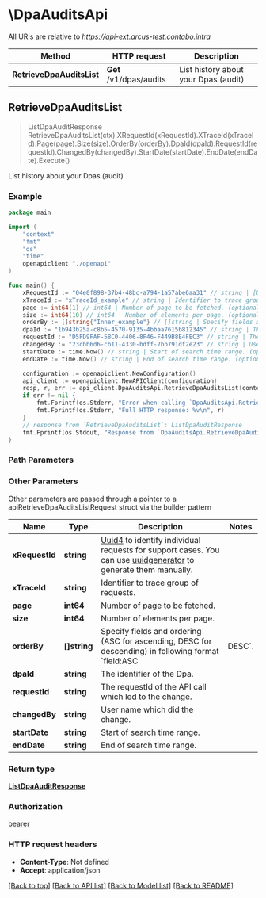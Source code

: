# \DpaAuditsApi

All URIs are relative to *https://api-ext.arcus-test.contabo.intra*

Method | HTTP request | Description
------------- | ------------- | -------------
[**RetrieveDpaAuditsList**](DpaAuditsApi.md#RetrieveDpaAuditsList) | **Get** /v1/dpas/audits | List history about your Dpas (audit)



## RetrieveDpaAuditsList

> ListDpaAuditResponse RetrieveDpaAuditsList(ctx).XRequestId(xRequestId).XTraceId(xTraceId).Page(page).Size(size).OrderBy(orderBy).DpaId(dpaId).RequestId(requestId).ChangedBy(changedBy).StartDate(startDate).EndDate(endDate).Execute()

List history about your Dpas (audit)



### Example

```go
package main

import (
    "context"
    "fmt"
    "os"
    "time"
    openapiclient "./openapi"
)

func main() {
    xRequestId := "04e0f898-37b4-48bc-a794-1a57abe6aa31" // string | [Uuid4](https://en.wikipedia.org/wiki/Universally_unique_identifier#Version_4_(random)) to identify individual requests for support cases. You can use [uuidgenerator](https://www.uuidgenerator.net/version4) to generate them manually.
    xTraceId := "xTraceId_example" // string | Identifier to trace group of requests. (optional)
    page := int64(1) // int64 | Number of page to be fetched. (optional)
    size := int64(10) // int64 | Number of elements per page. (optional)
    orderBy := []string{"Inner_example"} // []string | Specify fields and ordering (ASC for ascending, DESC for descending) in following format `field:ASC|DESC`. (optional)
    dpaId := "1b943b25a-c8b5-4570-9135-4bbaa7615b812345" // string | The identifier of the Dpa. (optional)
    requestId := "D5FD9FAF-58C0-4406-8F46-F449B8E4FEC3" // string | The requestId of the API call which led to the change. (optional)
    changedBy := "23cbb6d6-cb11-4330-bdff-7bb791df2e23" // string | User name which did the change. (optional)
    startDate := time.Now() // string | Start of search time range. (optional)
    endDate := time.Now() // string | End of search time range. (optional)

    configuration := openapiclient.NewConfiguration()
    api_client := openapiclient.NewAPIClient(configuration)
    resp, r, err := api_client.DpaAuditsApi.RetrieveDpaAuditsList(context.Background()).XRequestId(xRequestId).XTraceId(xTraceId).Page(page).Size(size).OrderBy(orderBy).DpaId(dpaId).RequestId(requestId).ChangedBy(changedBy).StartDate(startDate).EndDate(endDate).Execute()
    if err != nil {
        fmt.Fprintf(os.Stderr, "Error when calling `DpaAuditsApi.RetrieveDpaAuditsList``: %v\n", err)
        fmt.Fprintf(os.Stderr, "Full HTTP response: %v\n", r)
    }
    // response from `RetrieveDpaAuditsList`: ListDpaAuditResponse
    fmt.Fprintf(os.Stdout, "Response from `DpaAuditsApi.RetrieveDpaAuditsList`: %v\n", resp)
}
```

### Path Parameters



### Other Parameters

Other parameters are passed through a pointer to a apiRetrieveDpaAuditsListRequest struct via the builder pattern


Name | Type | Description  | Notes
------------- | ------------- | ------------- | -------------
 **xRequestId** | **string** | [Uuid4](https://en.wikipedia.org/wiki/Universally_unique_identifier#Version_4_(random)) to identify individual requests for support cases. You can use [uuidgenerator](https://www.uuidgenerator.net/version4) to generate them manually. | 
 **xTraceId** | **string** | Identifier to trace group of requests. | 
 **page** | **int64** | Number of page to be fetched. | 
 **size** | **int64** | Number of elements per page. | 
 **orderBy** | **[]string** | Specify fields and ordering (ASC for ascending, DESC for descending) in following format &#x60;field:ASC|DESC&#x60;. | 
 **dpaId** | **string** | The identifier of the Dpa. | 
 **requestId** | **string** | The requestId of the API call which led to the change. | 
 **changedBy** | **string** | User name which did the change. | 
 **startDate** | **string** | Start of search time range. | 
 **endDate** | **string** | End of search time range. | 

### Return type

[**ListDpaAuditResponse**](ListDpaAuditResponse.md)

### Authorization

[bearer](../README.md#bearer)

### HTTP request headers

- **Content-Type**: Not defined
- **Accept**: application/json

[[Back to top]](#) [[Back to API list]](../README.md#documentation-for-api-endpoints)
[[Back to Model list]](../README.md#documentation-for-models)
[[Back to README]](../README.md)

